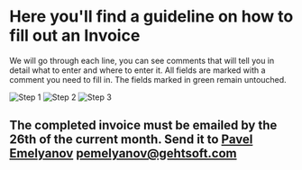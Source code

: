 # Here you'll find a guideline on how to fill out an Invoice

We will go through each line, you can see comments that will tell you in detail what to enter and where to enter it. 
All fields are marked with a comment you need to fill in. 
The fields marked in green remain untouched.
>
![Step 1](https://github.com/AnaTafi/images/blob/main/invoice1.PNG)
![Step 2](https://github.com/AnaTafi/images/blob/main/11111.PNG)
![Step 3](https://github.com/AnaTafi/images/blob/main/222222.PNG)

>
## The completed invoice must be emailed by the 26th of the current month. Send it to [Pavel Emelyanov](mailto:pemelyanov@gehtsoft.com) pemelyanov@gehtsoft.com
